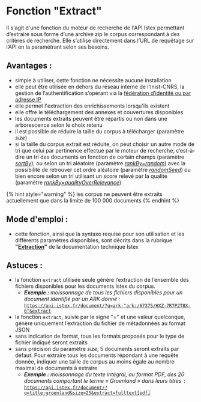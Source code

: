 # Fonction "Extract"

Il s'agit d'une fonction du moteur de recherche de l'API Istex permettant d’extraire sous forme d’une archive zip le corpus correspondant à des critères de recherche. Elle s’utilise directement dans l’URL de requêtage sur l’API en la paramétrant selon ses besoins.

## **Avantages :**

* simple à utiliser, cette fonction ne nécessite aucune installation
* elle peut être utilisée en dehors du réseau interne de l'Inist-CNRS, la gestion de l’authentification s’opérant via la [fédération d’identité ou par adresse IP](../../api/access/auth-modes.md)&#x20;
* elle permet l'extraction des enrichissements lorsqu'ils existent&#x20;
* elle offre le téléchargement des annexes et couvertures disponibles
* les documents extraits peuvent être répartis ou non dans une arborescence selon le choix retenu
* il est possible de réduire la taille du corpus à télécharger (paramètre _size_)
* si la taille du corpus extrait est réduite, on peut choisir un autre mode de tri que celui par pertinence effectué par le moteur de recherche, c’est-à-dire un tri des documents en fonction de certain champs (paramètre [_sortBy_](../../api/results/sortby.md)), ou selon un tri aléatoire (paramètre [_rankBy=random_](../../api/results/scoring.md)) avec la possibilité de retrouver cet ordre aléatoire (paramètre [_randomSeed_](../../api/results/scoring.md)) ou bien encore selon un tri utilisant un score relevé par la qualité (paramètre [_rankBy=qualityOverRelevance_](../../api/results/scoring.md))



{% hint style="warning" %}
les corpus ne peuvent être extraits actuellement que dans la limite de 100 000 documents
{% endhint %}

## **Mode d'emploi :**&#x20;

* cette fonction, ainsi que la syntaxe requise pour son utilisation et les différents paramètres disponibles, sont décrits dans la rubrique **"**[**Extraction**](../../api/search/extract-feature.md)**"** de la documentation technique Istex

## **Astuces :**

* la fonction `extract` utilisée seule génère l’extraction de l’ensemble des fichiers disponibles pour les documents Istex du corpus.&#x20;
  * _**Exemple :**_ _moissonnage de tous les fichiers disponibles pour un document identifié par un ARK donné :_[  `https://api.istex.fr/document/?q=ark:"ark:/67375/HXZ-7R7P2T8X-6"&extract` ](https://api.istex.fr/document/?q=ark:%22ark:/67375/HXZ-7R7P2T8X-6%22\&extract)
* la fonction `extract`, suivie par le signe "=" et une valeur quelconque, génère uniquement l’extraction du fichier de métadonnées au format JSON
* sans indication de format, tous les formats proposés pour le type de fichier indiqué seront extraits
* sans précision du paramètre _size_, 5 documents seront extraits par défaut. Pour extraire tous les documents répondant à une requête donnée, indiquer une taille de corpus au moins égale au nombre maximal de documents à extraire
  * _**Exemple :** moissonnage du texte intégral, au format PDF, des 20 documents comportant le terme « Groenland » dans leurs titres_ `:` [`https://api.istex.fr/document/?q=title:groenland&size=25&extract=fulltext[pdf]`](https://api.istex.fr/document/?q=title:groenland\&size=25\&extract=fulltext\[pdf])
